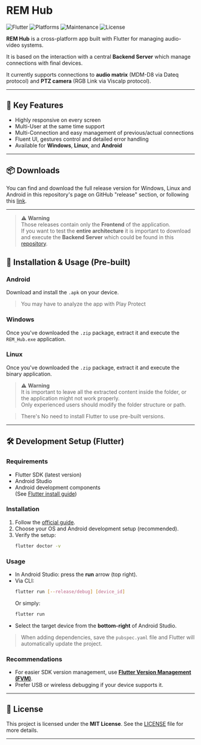 # REM Hub

![Flutter](https://img.shields.io/badge/Built%20with-Flutter-blue?logo=flutter&logoColor=white)
![Platforms](https://img.shields.io/badge/Platforms-Windows%20%7C%20Linux%20%7C%20Android-green)
![Maintenance](https://img.shields.io/badge/Maintained-no-red)
![License](https://img.shields.io/badge/License-MIT-lightgrey)

**REM Hub** is a cross-platform app built with Flutter for managing audio-video systems.

It is based on the interaction with a central **Backend Server** which manage connections with final devices.

It currently supports connections to **audio matrix** (MDM-D8 via Dateq protocol) and **PTZ camera** (RGB Link via ViscaIp protocol).

---

## 🔧 Key Features

- Highly responsive on every screen
- Multi-User at the same time support
- Multi-Connection and easy management of previous/actual connections
- Fluent UI, gestures control and detailed error handling
- Available for **Windows**, **Linux**, and **Android**

---

## 📦 Downloads

You can find and download the full release version for Windows, Linux and Android in this repository's page on GitHub "release" section, or following this [link](https://github.com/alleboprime/REMAudioApp/releases/tag/v1.0.0).


---

> ⚠️ **Warning**  
> Those releases contain only the **Frontend** of the application.  
> If you want to test the **entire architecture** it is important to download and execute the **Backend Server** which could be found in this [repository](https://github.com/FiXeer17/REMAudioWeb.git).

## 🚀 Installation & Usage (Pre-built)

### Android
Download and install the `.apk` on your device.
>You may have to analyze the app with Play Protect

### Windows
Once you've downloaded the `.zip` package, extract it and execute the `REM_Hub.exe` application.

### Linux
Once you've downloaded the `.zip` package, extract it and execute the binary application.


> ⚠️ **Warning**  
> It is important to leave all the extracted content inside the folder, or the application might not work properly.  
> Only experienced users should modify the folder structure or path.  


>There's No need to install Flutter to use pre-built versions.

---


## 🛠️ Development Setup (Flutter)

### Requirements
- Flutter SDK (latest version)
- Android Studio
- Android development components  
  (See [Flutter install guide](https://docs.flutter.dev/get-started/install))

### Installation
1. Follow the [official guide](https://docs.flutter.dev/get-started/install).
2. Choose your OS and Android development setup (recommended).
3. Verify the setup:
   ```bash
   flutter doctor -v
   ```

### Usage
- In Android Studio: press the **run** arrow (top right).
- Via CLI:
  ```bash
  flutter run [--release/debug] [device_id]
  ```
  Or simply:
  ```bash
  flutter run
  ```
- Select the target device from the **bottom-right** of Android Studio.

> When adding dependencies, save the `pubspec.yaml` file and Flutter will automatically update the project.

### Recommendations
- For easier SDK version management, use **[Flutter Version Management (FVM)](https://fvm.app/)**.
- Prefer USB or wireless debugging if your device supports it.

---

## 📄 License

This project is licensed under the **MIT License**. See the [LICENSE](LICENSE) file for more details.

---

